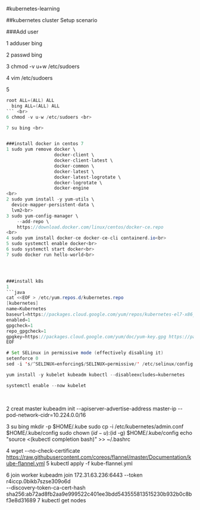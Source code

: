 #kubernetes-learning

##kubernetes cluster Setup scenario

###Add user

1 adduser bing <br>

2 passwd bing <br>

3 chmod -v u+w /etc/sudoers <br>

4 vim /etc/sudoers <br>

5 <br> 
```java
root ALL=(ALL) ALL
  bing ALL=(ALL) ALL 
``` <br>
6 chmod -v u-w /etc/sudoers <br>

7 su bing <br>


###install docker in centos 7
1 sudo yum remove docker \
                  docker-client \
                  docker-client-latest \
                  docker-common \
                  docker-latest \
                  docker-latest-logrotate \
                  docker-logrotate \
                  docker-engine
<br>
2 sudo yum install -y yum-utils \
  device-mapper-persistent-data \
  lvm2<br>
3 sudo yum-config-manager \
    --add-repo \
    https://download.docker.com/linux/centos/docker-ce.repo
<br>
4 sudo yum install docker-ce docker-ce-cli containerd.io<br>
5 sudo systemctl enable docker<br>
6 sudo systemctl start docker<br>
7 sudo docker run hello-world<br>




###install k8s
1
```java
cat <<EOF > /etc/yum.repos.d/kubernetes.repo
[kubernetes]
name=Kubernetes
baseurl=https://packages.cloud.google.com/yum/repos/kubernetes-el7-x86_64
enabled=1
gpgcheck=1
repo_gpgcheck=1
gpgkey=https://packages.cloud.google.com/yum/doc/yum-key.gpg https://packages.cloud.google.com/yum/doc/rpm-package-key.gpg
EOF

# Set SELinux in permissive mode (effectively disabling it)
setenforce 0
sed -i 's/^SELINUX=enforcing$/SELINUX=permissive/' /etc/selinux/config

yum install -y kubelet kubeadm kubectl --disableexcludes=kubernetes

systemctl enable --now kubelet
```
<br>

2 creat master
kubeadm init --apiserver-advertise-address master-ip --pod-network-cidr=10.224.0.0/16

3
su bing
mkdir -p $HOME/.kube
  sudo cp -i /etc/kubernetes/admin.conf $HOME/.kube/config
  sudo chown $(id -u):$(id -g) $HOME/.kube/config
echo "source <(kubectl completion bash)" >> ~/.bashrc

4 wget --no-check-certificate https://raw.githubusercontent.com/coreos/flannel/master/Documentation/kube-flannel.yml
5 kubectl apply -f kube-flannel.yml

6 join worker
kubeadm join 172.31.63.236:6443 --token r4iccp.0bikb7szse309o6d \
    --discovery-token-ca-cert-hash sha256:ab72ad8fb2aa9e999522c401ee3bdd543555813515230b932b0c8bf3e8d31689
7 kubectl get nodes
